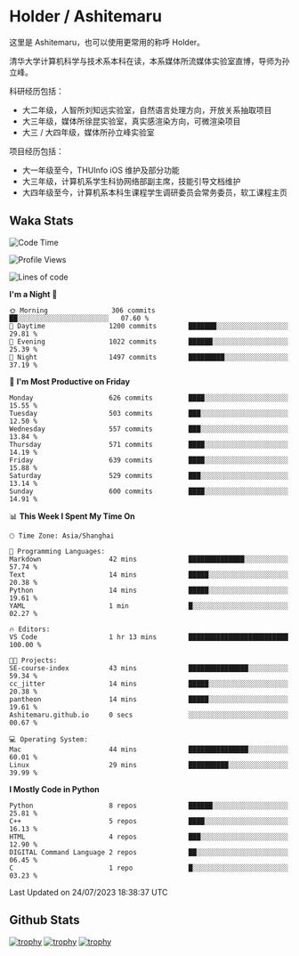 # Holder / Ashitemaru

这里是 Ashitemaru，也可以使用更常用的称呼 Holder。

清华大学计算机科学与技术系本科在读，本系媒体所流媒体实验室直博，导师为孙立峰。

科研经历包括：

- 大二年级，人智所刘知远实验室，自然语言处理方向，开放关系抽取项目
- 大三年级，媒体所徐昆实验室，真实感渲染方向，可微渲染项目
- 大三 / 大四年级，媒体所孙立峰实验室

项目经历包括：

- 大一年级至今，THUInfo iOS 维护及部分功能
- 大三年级，计算机系学生科协网络部副主席，技能引导文档维护
- 大四年级至今，计算机系本科生课程学生调研委员会常务委员，软工课程主页

## Waka Stats

<!--START_SECTION:waka-->
![Code Time](http://img.shields.io/badge/Code%20Time-989%20hrs%2044%20mins-blue)

![Profile Views](http://img.shields.io/badge/Profile%20Views-1-blue)

![Lines of code](https://img.shields.io/badge/From%20Hello%20World%20I%27ve%20Written-2.8%20million%20lines%20of%20code-blue)

**I'm a Night 🦉** 

```text
🌞 Morning                306 commits         ██░░░░░░░░░░░░░░░░░░░░░░░   07.60 % 
🌆 Daytime                1200 commits        ███████░░░░░░░░░░░░░░░░░░   29.81 % 
🌃 Evening                1022 commits        ██████░░░░░░░░░░░░░░░░░░░   25.39 % 
🌙 Night                  1497 commits        █████████░░░░░░░░░░░░░░░░   37.19 % 
```
📅 **I'm Most Productive on Friday** 

```text
Monday                   626 commits         ████░░░░░░░░░░░░░░░░░░░░░   15.55 % 
Tuesday                  503 commits         ███░░░░░░░░░░░░░░░░░░░░░░   12.50 % 
Wednesday                557 commits         ███░░░░░░░░░░░░░░░░░░░░░░   13.84 % 
Thursday                 571 commits         ████░░░░░░░░░░░░░░░░░░░░░   14.19 % 
Friday                   639 commits         ████░░░░░░░░░░░░░░░░░░░░░   15.88 % 
Saturday                 529 commits         ███░░░░░░░░░░░░░░░░░░░░░░   13.14 % 
Sunday                   600 commits         ████░░░░░░░░░░░░░░░░░░░░░   14.91 % 
```


📊 **This Week I Spent My Time On** 

```text
🕑︎ Time Zone: Asia/Shanghai

💬 Programming Languages: 
Markdown                 42 mins             ██████████████░░░░░░░░░░░   57.74 % 
Text                     14 mins             █████░░░░░░░░░░░░░░░░░░░░   20.38 % 
Python                   14 mins             █████░░░░░░░░░░░░░░░░░░░░   19.61 % 
YAML                     1 min               █░░░░░░░░░░░░░░░░░░░░░░░░   02.27 % 

🔥 Editors: 
VS Code                  1 hr 13 mins        █████████████████████████   100.00 % 

🐱‍💻 Projects: 
SE-course-index          43 mins             ███████████████░░░░░░░░░░   59.34 % 
cc_jitter                14 mins             █████░░░░░░░░░░░░░░░░░░░░   20.38 % 
pantheon                 14 mins             █████░░░░░░░░░░░░░░░░░░░░   19.61 % 
Ashitemaru.github.io     0 secs              ░░░░░░░░░░░░░░░░░░░░░░░░░   00.67 % 

💻 Operating System: 
Mac                      44 mins             ███████████████░░░░░░░░░░   60.01 % 
Linux                    29 mins             ██████████░░░░░░░░░░░░░░░   39.99 % 
```

**I Mostly Code in Python** 

```text
Python                   8 repos             ██████░░░░░░░░░░░░░░░░░░░   25.81 % 
C++                      5 repos             ████░░░░░░░░░░░░░░░░░░░░░   16.13 % 
HTML                     4 repos             ███░░░░░░░░░░░░░░░░░░░░░░   12.90 % 
DIGITAL Command Language 2 repos             ██░░░░░░░░░░░░░░░░░░░░░░░   06.45 % 
C                        1 repo              █░░░░░░░░░░░░░░░░░░░░░░░░   03.23 % 
```




 Last Updated on 24/07/2023 18:38:37 UTC
<!--END_SECTION:waka-->

## Github Stats

[![trophy](https://github-profile-trophy.vercel.app/?username=Ashitemaru&column=7)](https://github.com/Ashitemaru)
[![trophy](https://github-readme-stats.vercel.app/api?username=Ashitemaru&show_icons=true&include_all_commits=true)](https://github.com/Ashitemaru)
[![trophy](https://github-readme-stats.vercel.app/api/top-langs/?username=Ashitemaru&layout=compact)](https://github.com/Ashitemaru)

<!--
**Ashitemaru/Ashitemaru** is a ✨ _special_ ✨ repository because its `README.md` (this file) appears on your GitHub profile.

Here are some ideas to get you started:

- 🔭 I’m currently working on ...
- 🌱 I’m currently learning ...
- 👯 I’m looking to collaborate on ...
- 🤔 I’m looking for help with ...
- 💬 Ask me about ...
- 📫 How to reach me: ...
- 😄 Pronouns: ...
- ⚡ Fun fact: ...
-->
